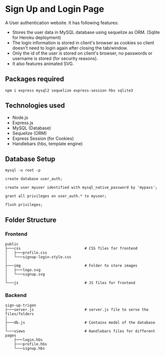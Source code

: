 # Sign Up and Login Page
A User authentication website. It has following features:
 - Stores the user data in MySQL database using sequelize as ORM. (Sqlite for Heroku deployment)
 - The login information is stored in client's browser as cookies so client doesn't need to login again after closing the tab/window.
 - Only the id of the user is stored on client's browser, no passwords or username is stored (for security reasons).
 - It also features animated SVG.

## Packages required
```shell
npm i express mysql2 sequelize express-session hbs sqlite3
```

## Technologies used
 - Node.js
 - Express.js
 - MySQL (Database)
 - Sequelize (ORM)
 - Express Session (for Cookies)
 - Handlebars (hbs, template engine)

## Database Setup
```shell
mysql -u root -p
```
```shell
create database user_auth;

create user myuser identified with mysql_native_password by 'mypass';

grant all privileges on user_auth.* to myuser;

flush privileges;
```

## Folder Structure
### Frontend
```shell
public
├───css                             # CSS files for frontend
│   ├───profile.css
│   └───signup-login-style.css
│
├───img                             # Folder to store images
│   ├───logo.svg
│   └───signup.svg
│
└───js                              # JS files for frontend
```
### Backend
```shell
sign-up-trigon
├───server.js                       # server.js file to serve the files/folders
│
├───db.js                           # Contains model of the database
│
└───views                           # Handlebars files for different pages
    ├───login.hbs
    ├───profile.hbs
    └───signup.hbs
```